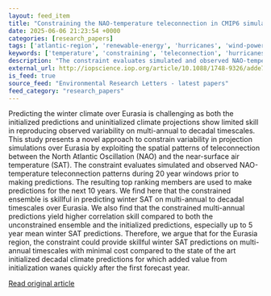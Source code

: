 ```yaml
---
layout: feed_item
title: "Constraining the NAO-temperature teleconnection in CMIP6 simulations enables skillful multi-annual predictions of Eurasian winter climate"
date: 2025-06-06 21:23:54 +0000
categories: [research_papers]
tags: ['atlantic-region', 'renewable-energy', 'hurricanes', 'wind-power']
keywords: ['temperature', 'constraining', 'teleconnection', 'hurricanes', 'atlantic-region', 'wind-power', 'renewable-energy']
description: "The constraint evaluates simulated and observed NAO-temperature teleconnection patterns during 20 year windows prior to making predictions"
external_url: http://iopscience.iop.org/article/10.1088/1748-9326/adde75
is_feed: true
source_feed: "Environmental Research Letters - latest papers"
feed_category: "research_papers"
---
```


Predicting the winter climate over Eurasia is challenging as both the initialized predictions and uninitialized climate projections show limited skill in reproducing observed variability on multi-annual to decadal timescales. This study presents a novel approach to constrain variability in projection simulations over Eurasia by exploiting the spatial patterns of teleconnection between the North Atlantic Oscillation (NAO) and the near-surface air temperature (SAT). The constraint evaluates simulated and observed NAO-temperature teleconnection patterns during 20 year windows prior to making predictions. The resulting top ranking members are used to make predictions for the next 10 years. We find here that the constrained ensemble is skillful in predicting winter SAT on multi-annual to decadal timescales over Eurasia. We also find that the constrained multi-annual predictions yield higher correlation skill compared to both the unconstrained ensemble and the initialized predictions, especially up to 5 year mean winter SAT predictions. Therefore, we argue that for the Eurasia region, the constraint could provide skillful winter SAT predictions on multi-annual timescales with minimal cost compared to the state of the art initialized decadal climate predictions for which added value from initialization wanes quickly after the first forecast year.

[Read original article](http://iopscience.iop.org/article/10.1088/1748-9326/adde75)
